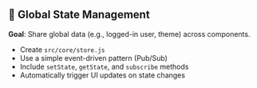 ## 🧠 Global State Management
**Goal**: Share global data (e.g., logged-in user, theme) across components.
- Create `src/core/store.js`
- Use a simple event-driven pattern (Pub/Sub)
- Include `setState`, `getState`, and `subscribe` methods
- Automatically trigger UI updates on state changes